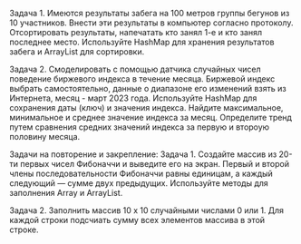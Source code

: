 Задача 1.
Имеются результаты забега на 100 метров группы бегунов из 10 участников. 
Внести эти результаты в компьютер согласно протоколу. 
Отсортировать результаты, напечатать кто занял 1-е и кто занял последнее место.
Используйте HashMap для хранения результатов забега и ArrayList для сортировки.

Задача 2. Смоделировать с помощью датчика случайных чисел 
поведение биржевого индекса в течение месяца. 
Биржевой индекс выбрать самостоятельно, 
данные о диапазоне его изменений взять из Интернета, месяц - март 2023 года.
Используйте HashMap для сохранения даты (ключ) и значения индекса.
Найдите максимальное, минимальное и среднее значение индекса за месяц.
Определите тренд путем сравнения средних значений индекса за первую и
второую половину месяца.

Задачи на повторение и закрепление:
Задача 1. Создайте массив из 20-ти первых чисел Фибоначчи и выведите его на экран. 
Первый и второй члены последовательности Фибоначчи равны единицам, а каждый следующий 
— сумме двух предыдущих. Используйте методы для заполнения Array и ArrayList.

Задача 2. Заполнить массив 10 х 10 случайными числами 0 или 1. 
Для каждой строки подсчиать сумму всех элементов массива в этой строке.


